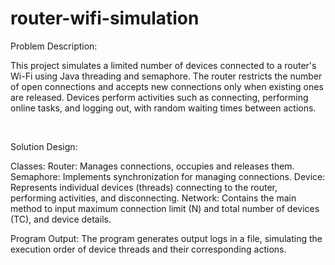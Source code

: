 # router-wifi-simulation

Problem Description:

This project simulates a limited number of devices connected to a router's Wi-Fi using Java threading and semaphore. The router restricts the number of open connections and accepts new connections only when existing ones are released. Devices perform activities such as connecting, performing online tasks, and logging out, with random waiting times between actions.

<br>

Solution Design:

Classes:
  Router: Manages connections, occupies and releases them.
  Semaphore: Implements synchronization for managing connections.
  Device: Represents individual devices (threads) connecting to the router, performing activities, and disconnecting.
  Network: Contains the main method to input maximum connection limit (N) and total number of devices (TC), and device details.
  
Program Output:
The program generates output logs in a file, simulating the execution order of device threads and their corresponding actions.
